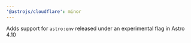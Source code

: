 ```yaml
---
'@astrojs/cloudflare': minor
---
```


Adds support for `astro:env` released under an experimental flag in Astro 4.10 
